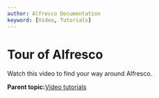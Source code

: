```yaml
---
author: Alfresco Documentation
keyword: [Video, Tutorials]
---
```


# Tour of Alfresco

Watch this video to find your way around Alfresco.

  

**Parent topic:**[Video tutorials](../topics/alfresco-video-tutorials.md)

